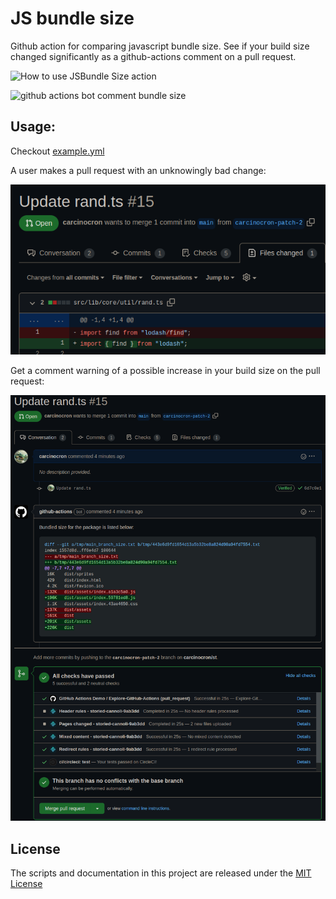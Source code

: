 # JS bundle size
Github action for comparing javascript bundle size.
See if your build size changed significantly as a github-actions comment
on a pull request.

![How to use JSBundle Size action](https://i.imgur.com/koKtvty.gif)

![github actions bot comment bundle size](https://i.imgur.com/GhElRd1.png)

## Usage:

Checkout [example.yml](./example.yml)

A user makes a pull request with an unknowingly bad change:

![Example of a code diff.](pr1.png)

Get a comment warning of a possible increase in your build size on the pull request:

![Example of a comment on a pull request](pr2.png)

## License
The scripts and documentation in this project are released under the [MIT License](./LICENSE)
